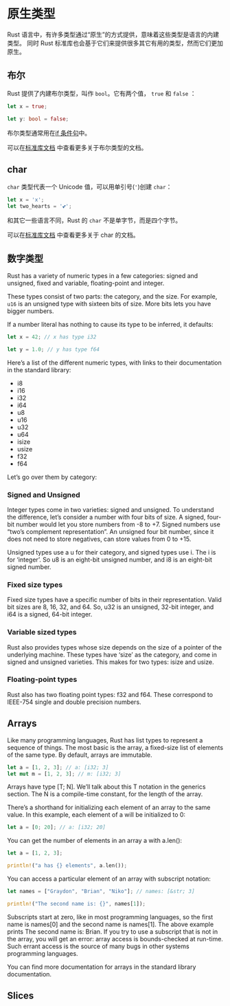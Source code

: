 # 原生类型

Rust 语言中，有许多类型通过“原生”的方式提供，意味着这些类型是语言的内建类型。
同时 Rust 标准库也会基于它们来提供很多其它有用的类型，然而它们更加原生。

## 布尔

Rust 提供了内建布尔类型，叫作 `bool`。它有两个值， `true` 和 `false` ：

```rust
let x = true;

let y: bool = false;
```

布尔类型通常用在[if 条件句](5.md)中。

可以在[标准库文档](http://doc.rust-lang.org/stable/std/primitive.bool.html)
中查看更多关于布尔类型的文档。

## char

`char` 类型代表一个 Unicode 值，可以用单引号(`'`)创建 `char`：

```rust
let x = 'x';
let two_hearts = '💕';
```

和其它一些语言不同，Rust 的 `char` 不是单字节，而是四个字节。

可以在[标准库文档](http://doc.rust-lang.org/stable/std/primitive.char.html)
中查看更多关于 char 的文档。

## 数字类型

Rust has a variety of numeric types in a few categories: signed and unsigned, fixed and variable, floating-point and integer.

These types consist of two parts: the category, and the size. For example, `u16` is an unsigned type with sixteen bits of size. More bits lets you have bigger numbers.

If a number literal has nothing to cause its type to be inferred, it defaults:

```rust
let x = 42; // x has type i32

let y = 1.0; // y has type f64
```

Here’s a list of the different numeric types, with links to their documentation in the standard library:

* i8
* i16
* i32
* i64
* u8
* u16
* u32
* u64
* isize
* usize
* f32
* f64

Let’s go over them by category:

### Signed and Unsigned

Integer types come in two varieties: signed and unsigned. To understand the difference, let’s consider a number with four bits of size. A signed, four-bit number would let you store numbers from -8 to +7. Signed numbers use “two’s complement representation”. An unsigned four bit number, since it does not need to store negatives, can store values from 0 to +15.

Unsigned types use a u for their category, and signed types use i. The i is for ‘integer’. So u8 is an eight-bit unsigned number, and i8 is an eight-bit signed number.

### Fixed size types

Fixed size types have a specific number of bits in their representation. Valid bit sizes are 8, 16, 32, and 64. So, u32 is an unsigned, 32-bit integer, and i64 is a signed, 64-bit integer.

### Variable sized types

Rust also provides types whose size depends on the size of a pointer of the underlying machine. These types have ‘size’ as the category, and come in signed and unsigned varieties. This makes for two types: isize and usize.

### Floating-point types

Rust also has two floating point types: f32 and f64. These correspond to IEEE-754 single and double precision numbers.

## Arrays

Like many programming languages, Rust has list types to represent a sequence of things. The most basic is the array, a fixed-size list of elements of the same type. By default, arrays are immutable.

```rust
let a = [1, 2, 3]; // a: [i32; 3]
let mut m = [1, 2, 3]; // m: [i32; 3]
```

Arrays have type [T; N]. We’ll talk about this T notation in the generics section. The N is a compile-time constant, for the length of the array.

There’s a shorthand for initializing each element of an array to the same value. In this example, each element of a will be initialized to 0:

```rust
let a = [0; 20]; // a: [i32; 20]
```

You can get the number of elements in an array a with a.len():

```rust
let a = [1, 2, 3];

println!("a has {} elements", a.len());
```


You can access a particular element of an array with subscript notation:

```rust
let names = ["Graydon", "Brian", "Niko"]; // names: [&str; 3]

println!("The second name is: {}", names[1]);
```

Subscripts start at zero, like in most programming languages, so the first name is names[0] and the second name is names[1]. The above example prints The second name is: Brian. If you try to use a subscript that is not in the array, you will get an error: array access is bounds-checked at run-time. Such errant access is the source of many bugs in other systems programming languages.

You can find more documentation for arrays in the standard library documentation.


## Slices






